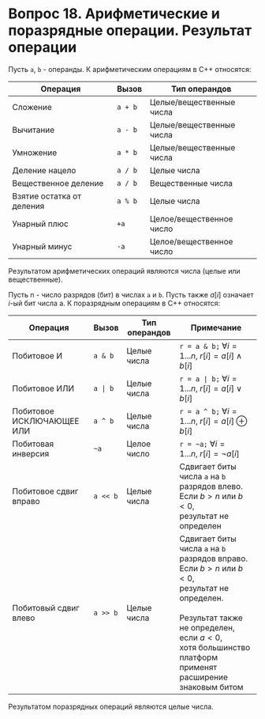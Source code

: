 # Вопрос 18. Арифметические и поразрядные операции. Результат операции

Пусть `a`, `b` - операнды.
К арифметическим операциям в С++ относятся:

| Операция                  | Вызов    | Тип операндов            |
| ------------------------- | -------- | ------------------------ |
| Сложение                  | `a + b`  | Целые/вещественные числа |
| Вычитание                 | `a - b`  | Целые/вещественные числа |
| Умножение                 | `a * b`  | Целые/вещественные числа |
| Деление нацело            | `a / b`  | Целые числа              |
| Вещественное деление      | `a / b ` | Вещественные числа       |
| Взятие остатка от деления | `a % b`  | Целые числа              |
| Унарный плюс              | `+a`     | Целое/вещественное число |
| Унарный минус             | `-a`     | Целое/вещественное число |

Результатом арифметических операций являются числа (целые или вещественные).

Пусть n - число разрядов (бит) в числах `a` и `b`. Пусть также $a[i]$ означает $i$-ый бит числа a.
К поразрядным операциям в С++ относятся:

| Операция                  | Вызов    | Тип операндов | Примечание                                                                                                                                                                                                                        |
| ------------------------- | -------- | ------------- | --------------------------------------------------------------------------------------------------------------------------------------------------------------------------------------------------------------------------------- |
| Побитовое И               | `a & b`  | Целые числа   | `r = a & b;` $\forall i=1...n,\ r[i] = a[i] \land b[i]$                                                                                                                                                                           |
| Побитовое ИЛИ             | `a \| b` | Целые числа   | `r = a \| b;` $\forall i=1...n,\ r[i] = a[i] \lor b[i]$                                                                                                                                                                           |
| Побитовое ИСКЛЮЧАЮЩЕЕ ИЛИ | `a ^ b`  | Целые числа   | `r = a ^ b;` $\forall i=1...n,\ r[i] = a[i] \oplus b[i]$                                                                                                                                                                          |
| Побитовая инверсия        | `~a`     | Целое число   | `r = ~a;` $\forall i=1...n,\ r[i] = \neg{a[i]}$                                                                                                                                                                                   |
| Побитовое сдвиг вправо    | `a << b` | Целые числа   | Сдвигает биты числа `a` на `b` разрядов влево. Если $b\gt n$ или $b\lt 0$, <br/>результат не определен                                                                                                                            |
| Побитовый сдвиг влево     | `a >> b` | Целые числа   | Сдвигает биты числа `a` на `b` разрядов вправо. Если $b\gt n$ или $b\lt 0$, <br/>результат не определен.<br/><br/>Результат также не определен, если $a \lt 0$, <br/>хотя большинство платформ применят расширение знаковым битом |

Результатом поразрядных операций являются целые числа.
